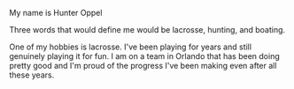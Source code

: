 My name is Hunter Oppel

Three words that would define me would be lacrosse, hunting, and boating.

One of my hobbies is lacrosse. I've been playing for years and still genuinely playing it for fun. I am on a team in Orlando that has been doing pretty good and I'm proud of the progress I've been making even after all these years.
